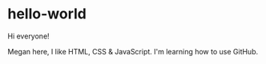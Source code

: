 # hello-world

Hi everyone!

Megan here, I like HTML, CSS & JavaScript.
I'm learning how to use GitHub.
